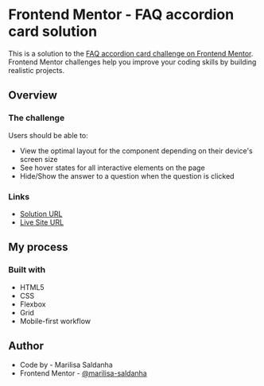 # Frontend Mentor - FAQ accordion card solution

This is a solution to the [FAQ accordion card challenge on Frontend Mentor](https://www.frontendmentor.io/challenges/faq-accordion-card-XlyjD0Oam). Frontend Mentor challenges help you improve your coding skills by building realistic projects.

## Overview

### The challenge

Users should be able to:

- View the optimal layout for the component depending on their device's screen size
- See hover states for all interactive elements on the page
- Hide/Show the answer to a question when the question is clicked

### Links

- [Solution URL](https://www.frontendmentor.io/solutions/faq-accordion-card-using-html-css-flexbox-and-grid-kKqIPWxC0B)
- [Live Site URL](https://marilisa-saldanha.github.io/faq-accordion-card/)

## My process

### Built with

- HTML5
- CSS
- Flexbox
- Grid
- Mobile-first workflow

## Author

- Code by - Marilisa Saldanha
- Frontend Mentor - [@marilisa-saldanha](https://www.frontendmentor.io/profile/marilisa-saldanha)

